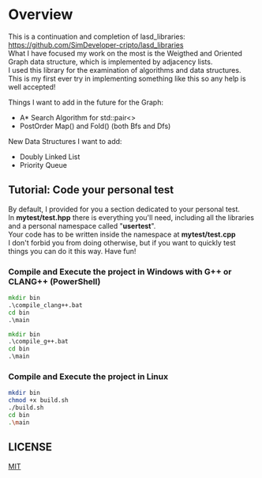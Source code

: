# Overview

This is a continuation and completion of lasd_libraries: <https://github.com/SimDeveloper-cripto/lasd_libraries> <br />
What I have focused my work on the most is the Weigthed and Oriented Graph data structure, which is implemented by adjacency lists. <br />
I used this library for the examination of algorithms and data structures. <br />
This is my first ever try in implementing something like this so any help is well accepted! <br />

Things I want to add in the future for the Graph:

- A* Search Algorithm for std::pair<>
- PostOrder Map() and Fold() (both Bfs and Dfs)

New Data Structures I want to add:

- Doubly Linked List
- Priority Queue

## Tutorial: Code your personal test

By default, I provided for you a section dedicated to your personal test. <br />
In __mytest/test.hpp__ there is everything you'll need, including all the libraries and a personal namespace called "__usertest__". <br />
Your code has to be written inside the namespace at __mytest/test.cpp__ <br />
I don't forbid you from doing otherwise, but if you want to quickly test things you can do it this way. Have fun! <br />

### Compile and Execute the project in Windows with G++ or CLANG++ (PowerShell)

```bat
mkdir bin
.\compile_clang++.bat
cd bin
.\main
```

```bat
mkdir bin
.\compile_g++.bat
cd bin
.\main
```

### Compile and Execute the project in Linux

```bash
mkdir bin
chmod +x build.sh
./build.sh
cd bin
.\main
```

## LICENSE

[MIT](https://choosealicense.com/licenses/mit/)